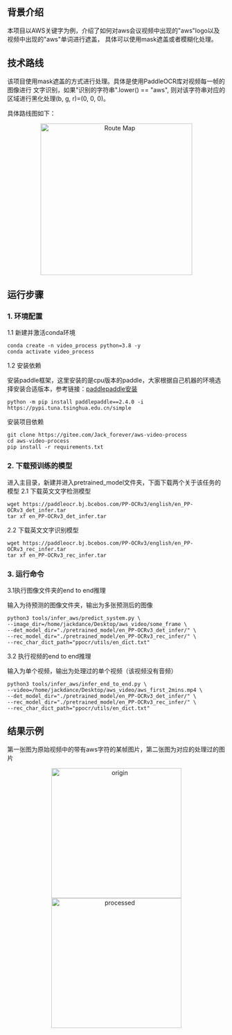 ## 背景介绍
本项目以AWS关键字为例，介绍了如何对aws会议视频中出现的"aws"logo以及视频中出现的"aws"单词进行遮盖，
具体可以使用mask遮盖或者模糊化处理。

## 技术路线
该项目使用mask遮盖的方式进行处理。具体是使用PaddleOCR库对视频每一帧的图像进行
文字识别，如果"识别的字符串".lower() == "aws", 则对该字符串对应的区域进行黑化处理(b, g, r)=(0, 0, 0)。

具体路线图如下：
<center>
    <img src="https://i.postimg.cc/DwDZ3R6t/aws.png" title="Route Map" width="350">
</center>


## 运行步骤
### 1. 环境配置
1.1 新建并激活conda环境
```commandline
conda create -n video_process python=3.8 -y
conda activate video_process
```
1.2 安装依赖

安装paddle框架，这里安装的是cpu版本的paddle，大家根据自己机器的环境选择安装合适版本，参考链接：[paddlepaddle安装](https://www.paddlepaddle.org.cn/)
```commandline
python -m pip install paddlepaddle==2.4.0 -i https://pypi.tuna.tsinghua.edu.cn/simple
```
安装项目依赖
```commandline
git clone https://gitee.com/Jack_forever/aws-video-process
cd aws-video-process
pip install -r requirements.txt
```

### 2. 下载预训练的模型
进入主目录，新建并进入pretrained_model文件夹，下面下载两个关于该任务的模型
2.1 下载英文文字检测模型
```commandline
wget https://paddleocr.bj.bcebos.com/PP-OCRv3/english/en_PP-OCRv3_det_infer.tar
tar xf en_PP-OCRv3_det_infer.tar
```
2.2 下载英文文字识别模型
```commandline
wget https://paddleocr.bj.bcebos.com/PP-OCRv3/english/en_PP-OCRv3_rec_infer.tar
tar xf en_PP-OCRv3_rec_infer.tar
```


### 3. 运行命令
3.1执行图像文件夹的end to end推理

输入为待预测的图像文件夹，输出为多张预测后的图像

```commandline
python3 tools/infer_aws/predict_system.py \
--image_dir=/home/jackdance/Desktop/aws_video/some_frame \
--det_model_dir="./pretrained_model/en_PP-OCRv3_det_infer/" \
--rec_model_dir="./pretrained_model/en_PP-OCRv3_rec_infer/" \
--rec_char_dict_path="ppocr/utils/en_dict.txt"
```

3.2 执行视频的end to end推理

输入为单个视频，输出为处理过的单个视频（该视频没有音频）

```commandline
python3 tools/infer_aws/infer_end_to_end.py \
--video=/home/jackdance/Desktop/aws_video/aws_first_2mins.mp4 \
--det_model_dir="./pretrained_model/en_PP-OCRv3_det_infer/" \
--rec_model_dir="./pretrained_model/en_PP-OCRv3_rec_infer/" \
--rec_char_dict_path="ppocr/utils/en_dict.txt"
```

## 结果示例
第一张图为原始视频中的带有aws字符的某帧图片，第二张图为对应的处理过的图片
<center class="half">
    <img src="https://i.postimg.cc/xds6LqB5/origin-aws.png" title="origin" width="300"/>
    <img src="https://i.postimg.cc/pXq5W8js/processed-aws.png" title="processed" width="300"/>
</center>
